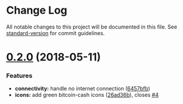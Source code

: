 # Change Log

All notable changes to this project will be documented in this file. See [standard-version](https://github.com/conventional-changelog/standard-version) for commit guidelines.

<a name="0.2.0"></a>
# [0.2.0](https://github.com/johneas10/cashbar/compare/v0.1.0...v0.2.0) (2018-05-11)


### Features

* **connectivity:** handle no internet connection ([6457bfb](https://github.com/johneas10/cashbar/commit/6457bfb))
* **icons:** add green bitcoin-cash icons ([26ad36b](https://github.com/johneas10/cashbar/commit/26ad36b)), closes [#4](https://github.com/johneas10/cashbar/issues/4)
